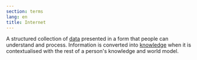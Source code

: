 ```yaml
---
section: terms
lang: en
title: Internet
---
```


A structured collection of [data](../data/) presented in a form that people can understand and process. Information is converted into [knowledge](../knowledge/) when it is contextualised with the rest of a person's knowledge and world model.
